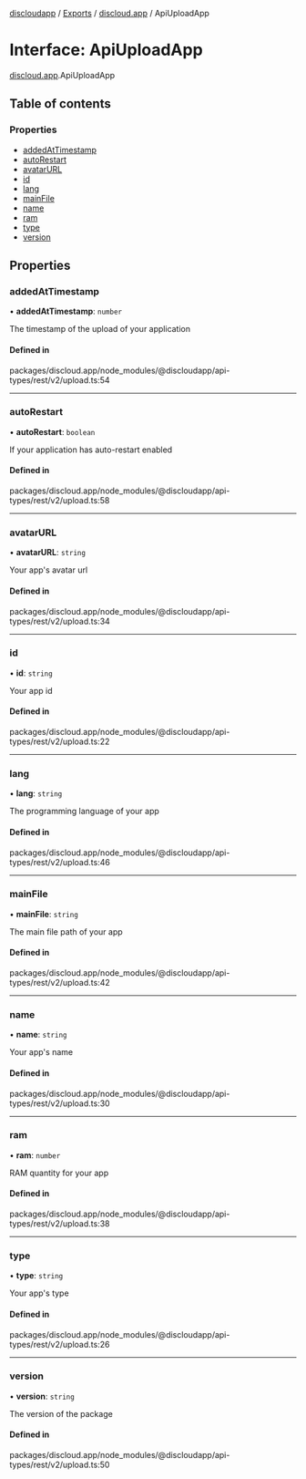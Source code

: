 [discloudapp](../README.md) / [Exports](../modules.md) / [discloud.app](../modules/discloud_app.md) / ApiUploadApp

# Interface: ApiUploadApp

[discloud.app](../modules/discloud_app.md).ApiUploadApp

## Table of contents

### Properties

- [addedAtTimestamp](discloud_app.ApiUploadApp.md#addedattimestamp)
- [autoRestart](discloud_app.ApiUploadApp.md#autorestart)
- [avatarURL](discloud_app.ApiUploadApp.md#avatarurl)
- [id](discloud_app.ApiUploadApp.md#id)
- [lang](discloud_app.ApiUploadApp.md#lang)
- [mainFile](discloud_app.ApiUploadApp.md#mainfile)
- [name](discloud_app.ApiUploadApp.md#name)
- [ram](discloud_app.ApiUploadApp.md#ram)
- [type](discloud_app.ApiUploadApp.md#type)
- [version](discloud_app.ApiUploadApp.md#version)

## Properties

### addedAtTimestamp

• **addedAtTimestamp**: `number`

The timestamp of the upload of your application

#### Defined in

packages/discloud.app/node_modules/@discloudapp/api-types/rest/v2/upload.ts:54

___

### autoRestart

• **autoRestart**: `boolean`

If your application has auto-restart enabled

#### Defined in

packages/discloud.app/node_modules/@discloudapp/api-types/rest/v2/upload.ts:58

___

### avatarURL

• **avatarURL**: `string`

Your app's avatar url

#### Defined in

packages/discloud.app/node_modules/@discloudapp/api-types/rest/v2/upload.ts:34

___

### id

• **id**: `string`

Your app id

#### Defined in

packages/discloud.app/node_modules/@discloudapp/api-types/rest/v2/upload.ts:22

___

### lang

• **lang**: `string`

The programming language of your app

#### Defined in

packages/discloud.app/node_modules/@discloudapp/api-types/rest/v2/upload.ts:46

___

### mainFile

• **mainFile**: `string`

The main file path of your app

#### Defined in

packages/discloud.app/node_modules/@discloudapp/api-types/rest/v2/upload.ts:42

___

### name

• **name**: `string`

Your app's name

#### Defined in

packages/discloud.app/node_modules/@discloudapp/api-types/rest/v2/upload.ts:30

___

### ram

• **ram**: `number`

RAM quantity for your app

#### Defined in

packages/discloud.app/node_modules/@discloudapp/api-types/rest/v2/upload.ts:38

___

### type

• **type**: `string`

Your app's type

#### Defined in

packages/discloud.app/node_modules/@discloudapp/api-types/rest/v2/upload.ts:26

___

### version

• **version**: `string`

The version of the package

#### Defined in

packages/discloud.app/node_modules/@discloudapp/api-types/rest/v2/upload.ts:50
